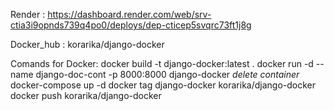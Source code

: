 Render : https://dashboard.render.com/web/srv-ctia3i9opnds739q4po0/deploys/dep-cticep5svqrc73ft1j8g

Docker_hub : korarika/django-docker

Comands for Docker:
  docker build -t django-docker:latest .
  docker run -d --name django-doc-cont -p 8000:8000 django-docker
  *delete container*
  docker-compose up -d
  docker tag django-docker korarika/django-docker 
  docker push korarika/django-docker
